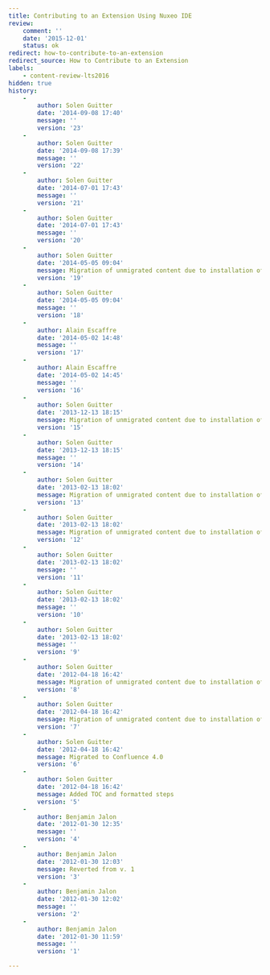 ```yaml
---
title: Contributing to an Extension Using Nuxeo IDE
review:
    comment: ''
    date: '2015-12-01'
    status: ok
redirect: how-to-contribute-to-an-extension
redirect_source: How to Contribute to an Extension
labels:
    - content-review-lts2016
hidden: true
history:
    -
        author: Solen Guitter
        date: '2014-09-08 17:40'
        message: ''
        version: '23'
    -
        author: Solen Guitter
        date: '2014-09-08 17:39'
        message: ''
        version: '22'
    -
        author: Solen Guitter
        date: '2014-07-01 17:43'
        message: ''
        version: '21'
    -
        author: Solen Guitter
        date: '2014-07-01 17:43'
        message: ''
        version: '20'
    -
        author: Solen Guitter
        date: '2014-05-05 09:04'
        message: Migration of unmigrated content due to installation of a new plugin
        version: '19'
    -
        author: Solen Guitter
        date: '2014-05-05 09:04'
        message: ''
        version: '18'
    -
        author: Alain Escaffre
        date: '2014-05-02 14:48'
        message: ''
        version: '17'
    -
        author: Alain Escaffre
        date: '2014-05-02 14:45'
        message: ''
        version: '16'
    -
        author: Solen Guitter
        date: '2013-12-13 18:15'
        message: Migration of unmigrated content due to installation of a new plugin
        version: '15'
    -
        author: Solen Guitter
        date: '2013-12-13 18:15'
        message: ''
        version: '14'
    -
        author: Solen Guitter
        date: '2013-02-13 18:02'
        message: Migration of unmigrated content due to installation of a new plugin
        version: '13'
    -
        author: Solen Guitter
        date: '2013-02-13 18:02'
        message: Migration of unmigrated content due to installation of a new plugin
        version: '12'
    -
        author: Solen Guitter
        date: '2013-02-13 18:02'
        message: ''
        version: '11'
    -
        author: Solen Guitter
        date: '2013-02-13 18:02'
        message: ''
        version: '10'
    -
        author: Solen Guitter
        date: '2013-02-13 18:02'
        message: ''
        version: '9'
    -
        author: Solen Guitter
        date: '2012-04-18 16:42'
        message: Migration of unmigrated content due to installation of a new plugin
        version: '8'
    -
        author: Solen Guitter
        date: '2012-04-18 16:42'
        message: Migration of unmigrated content due to installation of a new plugin
        version: '7'
    -
        author: Solen Guitter
        date: '2012-04-18 16:42'
        message: Migrated to Confluence 4.0
        version: '6'
    -
        author: Solen Guitter
        date: '2012-04-18 16:42'
        message: Added TOC and formatted steps
        version: '5'
    -
        author: Benjamin Jalon
        date: '2012-01-30 12:35'
        message: ''
        version: '4'
    -
        author: Benjamin Jalon
        date: '2012-01-30 12:03'
        message: Reverted from v. 1
        version: '3'
    -
        author: Benjamin Jalon
        date: '2012-01-30 12:02'
        message: ''
        version: '2'
    -
        author: Benjamin Jalon
        date: '2012-01-30 11:59'
        message: ''
        version: '1'

---
```

